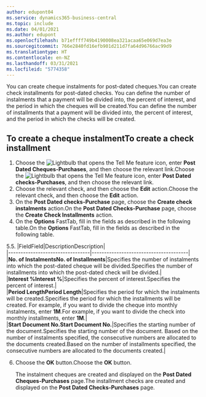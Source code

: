```yaml
---
author: edupont04
ms.service: dynamics365-business-central
ms.topic: include
ms.date: 04/01/2021
ms.author: edupont
ms.openlocfilehash: b71effff749b4190008ea321acaa65e069d7ea3e
ms.sourcegitcommit: 766e2840fd16efb901d211d7fa64d96766ac99d9
ms.translationtype: HT
ms.contentlocale: en-NZ
ms.lasthandoff: 03/31/2021
ms.locfileid: "5774358"
---
```

<span data-ttu-id="81693-101">You can create cheque instalments for post-dated cheques.</span><span class="sxs-lookup"><span data-stu-id="81693-101">You can create check installments for post-dated checks.</span></span> <span data-ttu-id="81693-102">You can define the number of instalments that a payment will be divided into, the percent of interest, and the period in which the cheques will be created.</span><span class="sxs-lookup"><span data-stu-id="81693-102">You can define the number of installments that a payment will be divided into, the percent of interest, and the period in which the checks will be created.</span></span>  

## <a name="to-create-a-check-installment"></a><span data-ttu-id="81693-103">To create a cheque instalment</span><span class="sxs-lookup"><span data-stu-id="81693-103">To create a check installment</span></span>  
1.  <span data-ttu-id="81693-104">Choose the ![Lightbulb that opens the Tell Me feature](../../../media/ui-search/search_small.png "Tell me what you want to do") icon, enter **Post Dated Cheques-Purchases**, and then choose the relevant link.</span><span class="sxs-lookup"><span data-stu-id="81693-104">Choose the ![Lightbulb that opens the Tell Me feature](../../../media/ui-search/search_small.png "Tell me what you want to do") icon, enter **Post Dated checks-Purchases**, and then choose the relevant link.</span></span>  
2.  <span data-ttu-id="81693-105">Choose the relevant check, and then choose the **Edit** action.</span><span class="sxs-lookup"><span data-stu-id="81693-105">Choose the relevant check, and then choose the **Edit** action.</span></span>  
3.  <span data-ttu-id="81693-106">On the **Post Dated checks-Purchase** page, choose the **Create check instalments** action.</span><span class="sxs-lookup"><span data-stu-id="81693-106">On the **Post Dated Checks-Purchase** page, choose the **Create Check Installments** action.</span></span>  
4.  <span data-ttu-id="81693-107">On the **Options** FastTab, fill in the fields as described in the following table.</span><span class="sxs-lookup"><span data-stu-id="81693-107">On the **Options** FastTab, fill in the fields as described in the following table.</span></span>  

<span data-ttu-id="81693-108">5.</span><span class="sxs-lookup"><span data-stu-id="81693-108">5.</span></span>  |<span data-ttu-id="81693-109">Field</span><span class="sxs-lookup"><span data-stu-id="81693-109">Field</span></span>|<span data-ttu-id="81693-110">Description</span><span class="sxs-lookup"><span data-stu-id="81693-110">Description</span></span>|  
    |---------------------------------|---------------------------------------|  
    |<span data-ttu-id="81693-111">**No. of Instalments**</span><span class="sxs-lookup"><span data-stu-id="81693-111">**No. of Installments**</span></span>|<span data-ttu-id="81693-112">Specifies the number of instalments into which the post-dated cheque will be divided.</span><span class="sxs-lookup"><span data-stu-id="81693-112">Specifies the number of installments into which the post-dated check will be divided.</span></span>|  
    |<span data-ttu-id="81693-113">**Interest %**</span><span class="sxs-lookup"><span data-stu-id="81693-113">**Interest %**</span></span>|<span data-ttu-id="81693-114">Specifies the percent of interest.</span><span class="sxs-lookup"><span data-stu-id="81693-114">Specifies the percent of interest.</span></span>|  
    |<span data-ttu-id="81693-115">**Period Length**</span><span class="sxs-lookup"><span data-stu-id="81693-115">**Period Length**</span></span>|<span data-ttu-id="81693-116">Specifies the period for which the instalments will be created.</span><span class="sxs-lookup"><span data-stu-id="81693-116">Specifies the period for which the installments will be created.</span></span> <span data-ttu-id="81693-117">For example, if you want to divide the cheque into monthly instalments, enter **1M**.</span><span class="sxs-lookup"><span data-stu-id="81693-117">For example, if you want to divide the check into monthly installments, enter **1M**.</span></span>|  
    |<span data-ttu-id="81693-118">**Start Document No.**</span><span class="sxs-lookup"><span data-stu-id="81693-118">**Start Document No.**</span></span>|<span data-ttu-id="81693-119">Specifies the starting number of the document.</span><span class="sxs-lookup"><span data-stu-id="81693-119">Specifies the starting number of the document.</span></span> <span data-ttu-id="81693-120">Based on the number of instalments specified, the consecutive numbers are allocated to the documents created.</span><span class="sxs-lookup"><span data-stu-id="81693-120">Based on the number of installments specified, the consecutive numbers are allocated to the documents created.</span></span>|  

6.  <span data-ttu-id="81693-121">Choose the **OK** button.</span><span class="sxs-lookup"><span data-stu-id="81693-121">Choose the **OK** button.</span></span>  

     <span data-ttu-id="81693-122">The instalment cheques are created and displayed on the **Post Dated Cheques-Purchases** page.</span><span class="sxs-lookup"><span data-stu-id="81693-122">The installment checks are created and displayed on the **Post Dated Checks-Purchases** page.</span></span>
